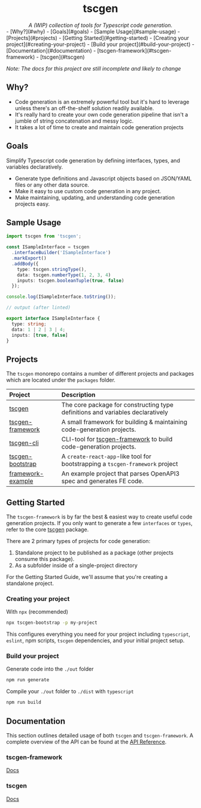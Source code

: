 <h1 align="center">
  tscgen
</h1>

<div align="center">
<em>A (WIP) collection of tools for Typescript code generation.</em>
</div>
- [Why?](#why)
- [Goals](#goals)
- [Sample Usage](#sample-usage)
- [Projects](#projects)
- [Getting Started](#getting-started)
  - [Creating your project](#creating-your-project)
  - [Build your project](#build-your-project)
- [Documentation](#documentation)
  - [tscgen-framework](#tscgen-framework)
  - [tscgen](#tscgen)

*Note: The docs for this project are still incomplete and likely to change*

## Why?

- Code generation is an extremely powerful tool but it's hard to leverage unless there's an off-the-shelf solution readily available.
- It's really hard to create your own code generation pipeline that isn't a jumble of string concatenation and messy logic.
- It takes a lot of time to create and maintain code generation projects

## Goals

Simplify Typescript code generation by defining interfaces, types, and variables declaratively.

- Generate type definitions and Javascript objects based on JSON/YAML files or any other data source.
- Make it easy to use custom code generation in any project.
- Make maintaining, updating, and understanding code generation projects easy.

## Sample Usage

```ts
import tscgen from 'tscgen';

const ISampleInterface = tscgen
  .interfaceBuilder('ISampleInterface')
  .markExport()
  .addBody({
    type: tscgen.stringType(),
    data: tscgen.numberType(1, 2, 3, 4)
    inputs: tscgen.booleanTuple(true, false)
  });

console.log(ISampleInterface.toString());

// output (after linted)

export interface ISampleInterface {
  type: string;
  data: 1 | 2 | 3 | 4;
  inputs: [true, false]
}
```

## Projects

The `tscgen` monorepo contains a number of different projects and packages which are located under the `packages` folder.

| Project        | Description           |
| :------------- |:-------------|
| [tscgen](./packages/tscgen/README.md)     | The core package for constructing type definitions and variables declaratively |
| [tscgen-framework](./packages/framework/README.md)      | A small framework for building & maintaining code-generation projects.      |
| [tscgen-cli](./packages/cli/README.md) | CLI-tool for [tscgen-framework](./packages/framework/README.md) to build code-generation projects.     |
[tscgen-bootstrap](./packages/tscgen-bootstrap/README.md) | A `create-react-app`-like tool for bootstrapping a `tscgen-framework` project     |
[framework-example](./packages/framework-example/README.md) | An example project that parses OpenAPI3 spec and generates FE code.    |

## Getting Started

The `tscgen-framework` is by far the best & easiest way to create useful code generation projects. If you only want to generate a few `interfaces` or `types`, refer to the core [tscgen](./packages/tscgen/README.md) package.

There are 2 primary types of projects for code generation:

1) Standalone project to be published as a package (other projects consume this package).
2) As a subfolder inside of a single-project directory

For the Getting Started Guide, we'll assume that you're creating a standalone project.

### Creating your project

With `npx` (recommended)

```bash
npx tscgen-bootstrap -p my-project
```

This configures everything you need for your project including `typescript`, `eslint`, npm scripts, `tscgen` dependencies, and your initial project setup.

### Build your project

Generate code into the `./out` folder

```bash
npm run generate
```

Compile your `./out` folder to `./dist` with `typescript`

```bash
npm run build
```

## Documentation

This section outlines detailed usage of both `tscgen` and `tscgen-framework`. A complete overview of the API can be found at the [API Reference](docs/markdown/index.md).

### tscgen-framework

[Docs](./packages/framework/README.md)

### tscgen

[Docs](./packages/tscgen/README.md)
